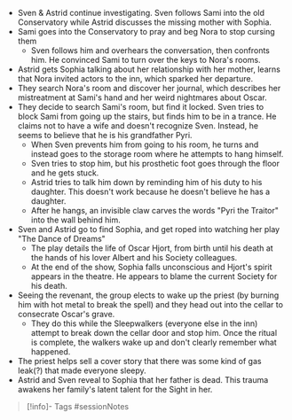 - Sven & Astrid continue investigating.  Sven follows Sami into the old Conservatory while Astrid discusses the missing mother with Sophia.
- Sami goes into the Conservatory to pray and beg Nora to stop cursing them
	- Sven follows him and overhears the conversation, then confronts him.  He convinced Sami to turn over the keys to Nora's rooms.
- Astrid gets Sophia talking about her relationship with her mother, learns that Nora invited actors to the inn, which sparked her departure.
- They search Nora's room and discover her journal, which describes her mistreatment at Sami's hand and her weird nightmares about Oscar.
- They decide to search Sami's room, but find it locked.  Sven tries to block Sami from going up the stairs, but finds him to be in a trance.  He claims not to have a wife and doesn't recognize Sven.  Instead, he seems to believe that he is his grandfather Pyri.
	- When Sven prevents him from going to his room, he turns and instead goes to the storage room where he attempts to hang himself.
	- Sven tries to stop him, but his prosthetic foot goes through the floor and he gets stuck.
	- Astrid tries to talk him down by reminding him of his duty to his daughter.  This doesn't work because he doesn't believe he has a daughter.
	- After he hangs, an invisible claw carves the words "Pyri the Traitor" into the wall behind him.
- Sven and Astrid go to find Sophia, and get roped into watching her play "The Dance of Dreams"
	- The play details the life of Oscar Hjort, from birth until his death at the hands of his lover Albert and his Society colleagues.
	- At the end of the show, Sophia falls unconscious and Hjort's spirit appears in the theatre.  He appears to blame the current Society for his death.
- Seeing the revenant, the group elects to wake up the priest (by burning him with hot metal to break the spell) and they head out into the cellar to consecrate Oscar's grave.
	- They do this while the Sleepwalkers (everyone else in the inn) attempt to break down the cellar door and stop him.  Once the ritual is complete, the walkers wake up and don't clearly remember what happened.
- The priest helps sell a cover story that there was some kind of gas leak(?) that made everyone sleepy.
- Astrid and Sven reveal to Sophia that her father is dead.  This trauma awakens her family's latent talent for the Sight in her.

> [!info]- Tags
> #sessionNotes 

